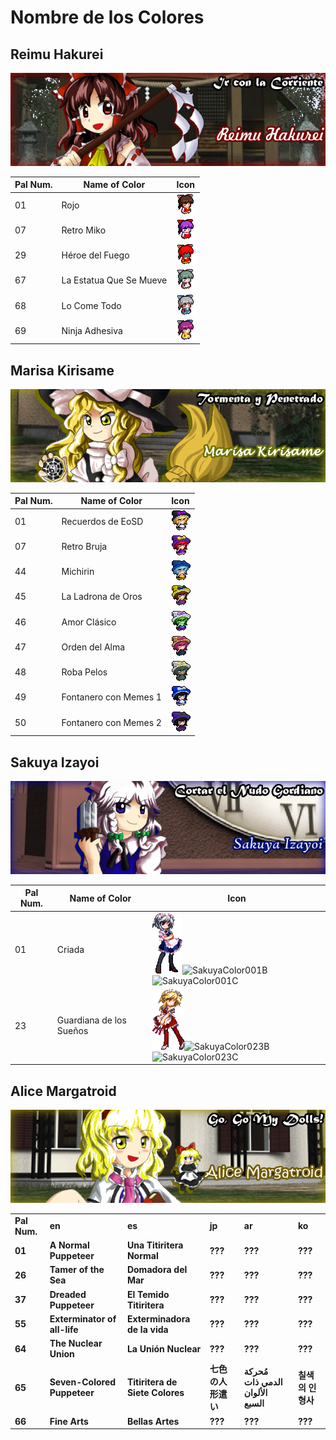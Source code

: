 # Nombre de los Colores
## Reimu Hakurei
![ReimuFaces](https://github.com/IkuTronHD/Touhou-Kagehakuchuumu---Shadow-Daydream/blob/main/img/Select/pl00_ct01.png)

| Pal Num. | Name of Color | Icon |
|----------|---------------|-----------|
| 01 | Rojo | ![ReimuColor001](https://github.com/IkuTronHD/Touhou-Kagehakuchuumu---Shadow-Daydream/blob/main/Reimu/Colors/001.png) |
| 07 | Retro Miko | ![ReimuColor007](https://github.com/IkuTronHD/Touhou-Kagehakuchuumu---Shadow-Daydream/blob/main/Reimu/Colors/007.png) |
| 29 | Héroe del Fuego | ![ReimuColor029](https://github.com/IkuTronHD/Touhou-Kagehakuchuumu---Shadow-Daydream/blob/main/Reimu/Colors/029.png) |
| 67 | La Estatua Que Se Mueve | ![ReimuColor067](https://github.com/IkuTronHD/Touhou-Kagehakuchuumu---Shadow-Daydream/blob/main/Reimu/Colors/067.png) |
| 68 | Lo Come Todo | ![ReimuColor068](https://github.com/IkuTronHD/Touhou-Kagehakuchuumu---Shadow-Daydream/blob/main/Reimu/Colors/068.png) |
| 69 | Ninja Adhesiva | ![ReimuColor069](https://github.com/IkuTronHD/Touhou-Kagehakuchuumu---Shadow-Daydream/blob/main/Reimu/Colors/069.png) |

## Marisa Kirisame
![MarisaFaces](https://github.com/IkuTronHD/Touhou-Kagehakuchuumu---Shadow-Daydream/blob/main/img/Select/pl01_ct01.png)

| Pal Num. | Name of Color | Icon |
|----------|---------------|-----------|
| 01 | Recuerdos de EoSD | ![MarisaColor001](https://github.com/IkuTronHD/Touhou-Kagehakuchuumu---Shadow-Daydream/blob/main/Marisa/Colors/001.png) |
| 07 | Retro Bruja | ![MarisaColor007](https://github.com/IkuTronHD/Touhou-Kagehakuchuumu---Shadow-Daydream/blob/main/Marisa/Colors/007.png) |
| 44 | Michirin | ![MarisaColor044](https://github.com/IkuTronHD/Touhou-Kagehakuchuumu---Shadow-Daydream/blob/main/Marisa/Colors/044.png) |
| 45 | La Ladrona de Oros | ![MarisaColor045](https://github.com/IkuTronHD/Touhou-Kagehakuchuumu---Shadow-Daydream/blob/main/Marisa/Colors/045.png) |
| 46 | Amor Clásico | ![MarisaColor046](https://github.com/IkuTronHD/Touhou-Kagehakuchuumu---Shadow-Daydream/blob/main/Marisa/Colors/046.png) |
| 47 | Orden del Alma | ![MarisaColor047](https://github.com/IkuTronHD/Touhou-Kagehakuchuumu---Shadow-Daydream/blob/main/Marisa/Colors/047.png) |
| 48 | Roba Pelos | ![MarisaColor048](https://github.com/IkuTronHD/Touhou-Kagehakuchuumu---Shadow-Daydream/blob/main/Marisa/Colors/048.png) |
| 49 | Fontanero con Memes 1 | ![MarisaColor049](https://github.com/IkuTronHD/Touhou-Kagehakuchuumu---Shadow-Daydream/blob/main/Marisa/Colors/049.png) |
| 50 | Fontanero con Memes 2 | ![MarisaColor050](https://github.com/IkuTronHD/Touhou-Kagehakuchuumu---Shadow-Daydream/blob/main/Marisa/Colors/050.png) |

## Sakuya Izayoi
![SakuyaFaces](https://github.com/IkuTronHD/Touhou-Kagehakuchuumu---Shadow-Daydream/blob/main/img/Select/pl02a_ct01.png)

| Pal Num. | Name of Color | Icon |
|----------|---------------|-----------|
| 01 | Criada | ![SakuyaColor001A](https://github.com/IkuTronHD/Touhou-Kagehakuchuumu---Shadow-Daydream/blob/main/Sakuya/Colors/001A.png)![SakuyaColor001B](https://github.com/IkuTronHD/Touhou-Kagehakuchuumu---Shadow-Daydream/blob/main/Marisa/Colors/001B.png)![SakuyaColor001C](https://github.com/IkuTronHD/Touhou-Kagehakuchuumu---Shadow-Daydream/blob/main/Marisa/Colors/001C.png) |
| 23 | Guardiana de los Sueños | ![SakuyaColor023A](https://github.com/IkuTronHD/Touhou-Kagehakuchuumu---Shadow-Daydream/blob/main/Sakuya/Colors/023A.png)![SakuyaColor023B](https://github.com/IkuTronHD/Touhou-Kagehakuchuumu---Shadow-Daydream/blob/main/Marisa/Colors/001B.png)![SakuyaColor023C](https://github.com/IkuTronHD/Touhou-Kagehakuchuumu---Shadow-Daydream/blob/main/Marisa/Colors/001C.png) |

<h2>Alice Margatroid</h2>
<img src="https://github.com/IkuTronHD/Touhou-Kagehakuchuumu---Shadow-Daydream/blob/main/Select/pl03_ct00.png">
<b><table>
<tr>
  <td>Pal Num.</td>
  <td>en</td>
  <td>es</td>
  <td>jp</td>
  <td>ar</td>
  <td>ko</td>
</tr>
<tr>
  <td>01</td>
  <td>A Normal Puppeteer</td>
  <td>Una Titiritera Normal</td>
  <td>???</td>
  <td>???</td>
  <td>???</td>
</tr>
<tr>
  <td>26</td>
  <td>Tamer of the Sea</td>
  <td>Domadora del Mar</td>
  <td>???</td>
  <td>???</td>
  <td>???</td>
</tr>
<tr>
  <td>37</td>
  <td>Dreaded Puppeteer</td>
  <td>El Temido Titiritera</td>
  <td>???</td>
  <td>???</td>
  <td>???</td>
</tr>
<tr>
  <td>55</td>
  <td>Exterminator of all-life</td>
  <td>Exterminadora de la vida</td>
  <td>???</td>
  <td>???</td>
  <td>???</td>
</tr>
<tr>
  <td>64</td>
  <td>The Nuclear Union</td>
  <td>La Unión Nuclear</td>
  <td>???</td>
  <td>???</td>
  <td>???</td>
</tr>
<tr>
  <td>65</td>
  <td>Seven-Colored Puppeteer</td>
  <td>Titiritera de Siete Colores</td>
  <td>七色の人形遣い</td>
  <td>مُحركة الدمي ذات الألوان السبع</td>
  <td>칠색의 인형사</td>
</tr>
<tr>
  <td>66</td>
  <td>Fine Arts</td>
  <td>Bellas Artes</td>
  <td>???</td>
  <td>???</td>
  <td>???</td>
</tr>
</table></b>
